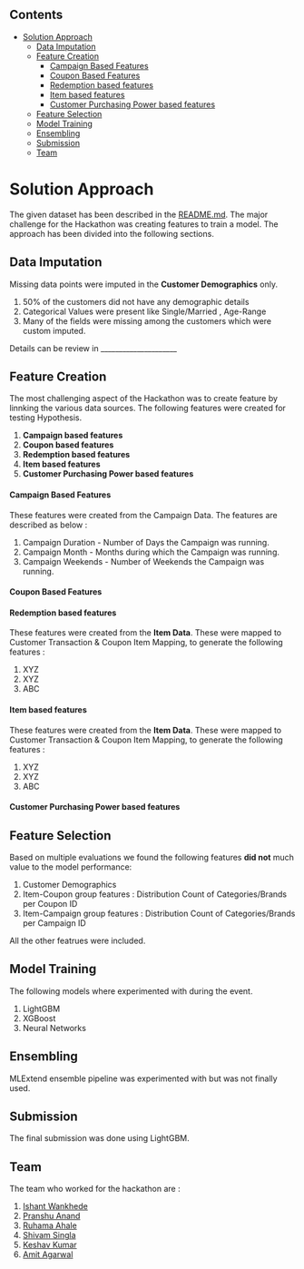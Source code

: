 ## Contents
- [Solution Approach](#solution-approach)
  - [Data Imputation](#data-imputation)
  - [Feature Creation](#feature-creation)
      - [Campaign Based Features](#campaign-based-features)
      - [Coupon Based Features](#coupon-based-features)
      - [Redemption based features](#redemption-based-features)
      - [Item based features](#item-based-features)
      - [Customer Purchasing Power based features](#customer-purchasing-power-based-features)
  - [Feature Selection](#feature-selection)
  - [Model Training](#model-training)
  - [Ensembling](#ensembling)
  - [Submission](#submission)
  - [Team](#team)

# Solution Approach

The given dataset has been described in the [README.md](). The major challenge for the Hackathon was creating features to train a model. The approach has been divided into the following sections.



## Data Imputation

Missing data points were imputed in the  **Customer Demographics** only.

1. 50% of the customers did not have any demographic details
2. Categorical Values were present like Single/Married , Age-Range
3. Many of the fields were missing among the customers which were custom imputed.

Details can be review in _____________________

## Feature Creation

The most challenging aspect of the Hackathon was to create feature by linnking the various data sources. The following features were created for testing Hypothesis.

1. **Campaign based features**
2. **Coupon based features**
3. **Redemption based features**
4. **Item based features**
5. **Customer Purchasing Power based features**

#### Campaign Based Features

These features were created from the Campaign Data. The features are described as below :

1. Campaign Duration - Number of Days the Campaign was running.
2. Campaign Month - Months during which the Campaign was running.
3. Campaign Weekends - Number of Weekends the Campaign was running.

#### Coupon Based Features

#### Redemption based features

These features were created from the **Item Data**. These were mapped to Customer Transaction & Coupon Item Mapping, to generate the following features :

1. XYZ
2. XYZ
3. ABC

#### Item based features

These features were created from the **Item Data**. These were mapped to Customer Transaction & Coupon Item Mapping, to generate the following features :

1. XYZ
2. XYZ
3. ABC

#### Customer Purchasing Power based features

## Feature Selection

Based on multiple evaluations we found the following features **did not** much value to the model performance:

1. Customer Demographics
2. Item-Coupon group features : Distribution Count of Categories/Brands per Coupon ID
3. Item-Campaign group features : Distribution Count of Categories/Brands per Campaign ID

All the other featrues were included.

## Model Training

The following models where experimented with during the event.

1. LightGBM
2. XGBoost
3. Neural Networks


## Ensembling

MLExtend ensemble pipeline was experimented with but was not finally used.

## Submission

The final submission was done using LightGBM.

## Team

The team who worked for the hackathon are  :

1. [Ishant Wankhede](https://github.com/IshantWankhede)
2. [Pranshu Anand](https://github.com/pranshu-anand)
3. [Ruhama Ahale]()
4. [Shivam Singla](https://github.com/smatrix017)
5. [Keshav Kumar](https://github.com/keshav787)
6. [Amit Agarwal](https://github.com/amitbcp)